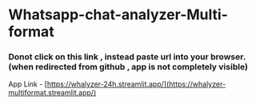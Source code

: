 # Whatsapp-chat-analyzer-Multi-format
### Donot click on this link , instead paste url into your browser.(when redirected from github , app is not completely visible)
App Link - [https://whalyzer-24h.streamlit.app/](https://whalyzer-multiformat.streamlit.app/)
